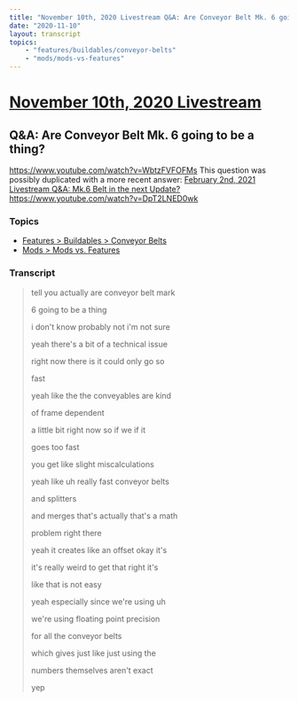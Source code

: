 ```yaml
---
title: "November 10th, 2020 Livestream Q&A: Are Conveyor Belt Mk. 6 going to be a thing?"
date: "2020-11-10"
layout: transcript
topics:
    - "features/buildables/conveyor-belts"
    - "mods/mods-vs-features"
---
```

# [November 10th, 2020 Livestream](../2020-11-10.md)
## Q&A: Are Conveyor Belt Mk. 6 going to be a thing?
https://www.youtube.com/watch?v=WbtzFVFOFMs
This question was possibly duplicated with a more recent answer: [February 2nd, 2021 Livestream Q&A: Mk.6 Belt in the next Update?](./yt-DpT2LNED0wk.md) https://www.youtube.com/watch?v=DpT2LNED0wk


### Topics
* [Features > Buildables > Conveyor Belts](../topics/features/buildables/conveyor-belts.md)
* [Mods > Mods vs. Features](../topics/mods/mods-vs-features.md)

### Transcript

> tell you actually are conveyor belt mark
>
> 6 going to be a thing
>
> i don't know probably not i'm not sure
>
> yeah there's a bit of a technical issue
>
> right now there is it could only go so
>
> fast
>
> yeah like the the conveyables are kind
>
> of frame dependent
>
> a little bit right now so if we if it
>
> goes too fast
>
> you get like slight miscalculations
>
> yeah like uh really fast conveyor belts
>
> and splitters
>
> and merges that's actually that's a math
>
> problem right there
>
> yeah it creates like an offset okay it's
>
> it's really weird to get that right it's
>
> like that is not easy
>
> yeah especially since we're using uh
>
> we're using floating point precision
>
> for all the conveyor belts
>
> which gives just like just using the
>
> numbers themselves aren't exact
>
> yep
